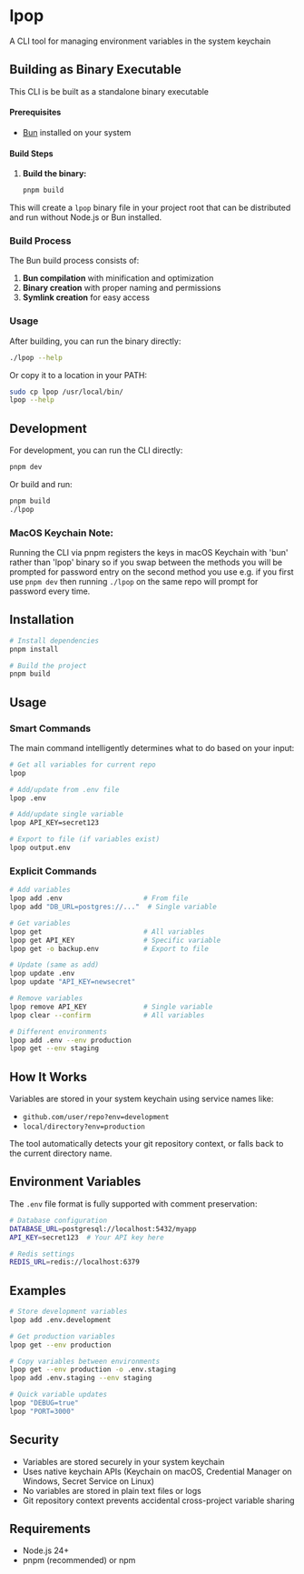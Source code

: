 # lpop

A CLI tool for managing environment variables in the system keychain

## Building as Binary Executable

This CLI is be built as a standalone binary executable

#### Prerequisites

- [Bun](https://bun.sh/) installed on your system

#### Build Steps

1. **Build the binary:**
   ```bash
   pnpm build
   ```

This will create a `lpop` binary file in your project root that can be distributed and run without Node.js or Bun installed.

### Build Process

The Bun build process consists of:

1. **Bun compilation** with minification and optimization
2. **Binary creation** with proper naming and permissions
3. **Symlink creation** for easy access

### Usage

After building, you can run the binary directly:

```bash
./lpop --help
```

Or copy it to a location in your PATH:

```bash
sudo cp lpop /usr/local/bin/
lpop --help
```

## Development

For development, you can run the CLI directly:

```bash
pnpm dev
```

Or build and run:

```bash
pnpm build
./lpop
```

### MacOS Keychain Note:

Running the CLI via pnpm registers the keys in macOS Keychain with 'bun' rather than 'lpop' binary so if you swap between the methods you will be prompted for password entry on the second method you use e.g. if you first use `pnpm dev` then running `./lpop` on the same repo will prompt for password every time.

## Installation

```bash
# Install dependencies
pnpm install

# Build the project
pnpm build

```

## Usage

### Smart Commands

The main command intelligently determines what to do based on your input:

```bash
# Get all variables for current repo
lpop

# Add/update from .env file
lpop .env

# Add/update single variable
lpop API_KEY=secret123

# Export to file (if variables exist)
lpop output.env
```

### Explicit Commands

```bash
# Add variables
lpop add .env                    # From file
lpop add "DB_URL=postgres://..."  # Single variable

# Get variables
lpop get                         # All variables
lpop get API_KEY                 # Specific variable
lpop get -o backup.env           # Export to file

# Update (same as add)
lpop update .env
lpop update "API_KEY=newsecret"

# Remove variables
lpop remove API_KEY              # Single variable
lpop clear --confirm             # All variables

# Different environments
lpop add .env --env production
lpop get --env staging
```

## How It Works

Variables are stored in your system keychain using service names like:

- `github.com/user/repo?env=development`
- `local/directory?env=production`

The tool automatically detects your git repository context, or falls back to the current directory name.

## Environment Variables

The `.env` file format is fully supported with comment preservation:

```bash
# Database configuration
DATABASE_URL=postgresql://localhost:5432/myapp
API_KEY=secret123  # Your API key here

# Redis settings
REDIS_URL=redis://localhost:6379
```

## Examples

```bash
# Store development variables
lpop add .env.development

# Get production variables
lpop get --env production

# Copy variables between environments
lpop get --env production -o .env.staging
lpop add .env.staging --env staging

# Quick variable updates
lpop "DEBUG=true"
lpop "PORT=3000"
```

## Security

- Variables are stored securely in your system keychain
- Uses native keychain APIs (Keychain on macOS, Credential Manager on Windows, Secret Service on Linux)
- No variables are stored in plain text files or logs
- Git repository context prevents accidental cross-project variable sharing

## Requirements

- Node.js 24+
- pnpm (recommended) or npm
